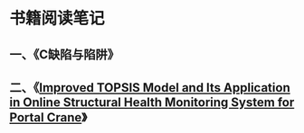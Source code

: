 # 书籍阅读笔记



## 一、《C缺陷与陷阱》

## 二、《[Improved TOPSIS Model and Its Application in Online Structural Health Monitoring System for Portal Crane](https://doi.org/10.1115/1.4045577)》

